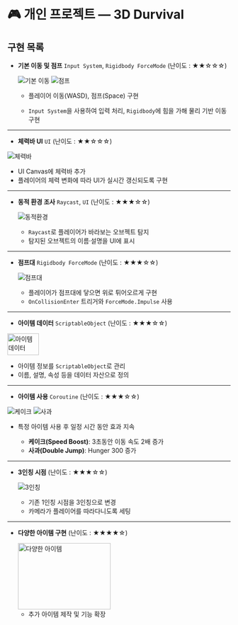 # 🎮 개인 프로젝트 — 3D Durvival

## 구현 목록

- **기본 이동 및 점프** `Input System`, `Rigidbody ForceMode` (난이도 : ★★☆☆☆)

  ![기본 이동](https://github.com/user-attachments/assets/03d1c425-f585-4b8a-b207-1bc4d6fc8866)
  ![점프](https://github.com/user-attachments/assets/b09169c4-31f2-4585-aeb5-a6eb2621ab5d)
  - 플레이어 이동(WASD), 점프(Space) 구현
    

  - `Input System`을 사용하여 입력 처리, `Rigidbody`에 힘을 가해 물리 기반 이동 구현
  
---

- **체력바 UI** `UI` (난이도 : ★★☆☆☆)

 ![체력바](https://github.com/user-attachments/assets/fe9a341c-bae2-4a73-99c0-177588ee3f84)

  - UI Canvas에 체력바 추가  
  - 플레이어의 체력 변화에 따라 UI가 실시간 갱신되도록 구현

---

- **동적 환경 조사** `Raycast`, `UI` (난이도 : ★★★☆☆)

  ![동적환경](https://github.com/user-attachments/assets/7cfa9982-d683-406f-bd94-293cc5491f29)

  - `Raycast`로 플레이어가 바라보는 오브젝트 탐지  
  - 탐지된 오브젝트의 이름·설명을 UI에 표시

---

- **점프대** `Rigidbody ForceMode` (난이도 : ★★★☆☆)

  ![점프대](https://github.com/user-attachments/assets/709234cb-a94a-4c64-9c63-8f12913437d8)

  - 플레이어가 점프대에 닿으면 위로 튀어오르게 구현  
  - `OnCollisionEnter` 트리거와 `ForceMode.Impulse` 사용

---

- **아이템 데이터** `ScriptableObject` (난이도 : ★★★☆☆)

<img width="71" height="49" alt="아이템 데이터" src="https://github.com/user-attachments/assets/b61414f0-6875-4846-991b-4b065bc3d434" />
  
  - 아이템 정보를 `ScriptableObject`로 관리  
  - 이름, 설명, 속성 등을 데이터 자산으로 정의

---

- **아이템 사용** `Coroutine` (난이도 : ★★★☆☆)

![케이크](https://github.com/user-attachments/assets/b74fc3aa-bea7-4fbd-a456-bc2914ea8698)
![사과](https://github.com/user-attachments/assets/e643850a-b82c-4f89-8c3c-ac0379513d3b)


  - 특정 아이템 사용 후 일정 시간 동안 효과 지속  
  
    - **케이크(Speed Boost)**: 3초동안 이동 속도 2배 증가
    - **사과(Double Jump)**: Hunger 300 증가
   
---

- **3인칭 시점** (난이도 : ★★★☆☆)

  ![3인칭](https://github.com/user-attachments/assets/74da7bf0-775c-45c4-9c1f-38e3c1b23f9a)

  - 기존 1인칭 시점을 3인칭으로 변경  
  - 카메라가 플레이어를 따라다니도록 세팅

---

- **다양한 아이템 구현** (난이도 : ★★★★☆)

  <img width="209" height="150" alt="다양한 아이템" src="https://github.com/user-attachments/assets/79e3664c-c910-40e4-a631-6626bdc0c273" />

  - 추가 아이템 제작 및 기능 확장
